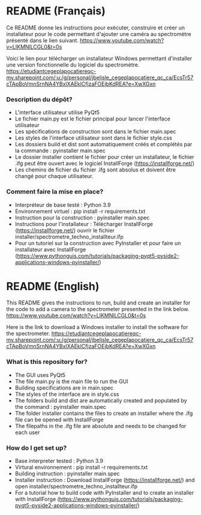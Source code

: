 # README (Français) #

Ce README donne les instructions pour exécuter, construire et créer un installateur pour le code permettant d'ajouter une caméra au spectromètre présenté dans le lien suivant.
https://www.youtube.com/watch?v=LIKMNlLCGL0&t=0s

Voici le lien pour télécharger un installateur Windows permettant d'installer une version fonctionnelle du logiciel du spectromètre.
https://etudiantcegeplapocatiereqc-my.sharepoint.com/:u:/g/personal/jbelisle_cegeplapocatiere_qc_ca/EcsTr57cTApBoVmnSrnNA4YBxlXAEklCfjzaFOEjbKdREA?e=XwXGxn

### Description du dépôt? ###

* L'interface utilisateur utilise PyQt5
* Le fichier main.py est le fichier principal pour lancer l'interface utilisateur
* Les spécifications de construction sont dans le fichier main.spec
* Les styles de l'interface utilisateur sont dans le fichier style.css
* Les dossiers build et dist sont automatiquement créés et complétés par la commande : pyinstaller main.spec
* Le dossier installer contient le fichier pour créer un installateur, le fichier .ifg peut être ouvert avec le logiciel InstallForge (https://installforge.net/)
* Les chemins de fichier du fichier .ifg sont absolus et doivent être changé pour chaque utilisateur.

### Comment faire la mise en place? ###

* Interpréteur de base testé : Python 3.9
* Environnement virtuel : pip install -r requirements.txt
* Instruction pour la construction : pyinstaller main.spec
* Instructions pour l'installateur : Télécharger InstallForge (https://installforge.net/) ouvrir le fichier installer/spectrometre_techno_installteur.ifp
* Pour un tutoriel sur la construction avec PyInstaller et pour faire un installateur avec InstallForge (https://www.pythonguis.com/tutorials/packaging-pyqt5-pyside2-applications-windows-pyinstaller/)

# README (English) #

This README gives the instructions to run, build and create an installer for the code to add a camera to the spectrometer presented in the link below.
https://www.youtube.com/watch?v=LIKMNlLCGL0&t=0s

Here is the link to download a Windows installer to install the software for the spectrometer.
https://etudiantcegeplapocatiereqc-my.sharepoint.com/:u:/g/personal/jbelisle_cegeplapocatiere_qc_ca/EcsTr57cTApBoVmnSrnNA4YBxlXAEklCfjzaFOEjbKdREA?e=XwXGxn

### What is this repository for? ###

* The GUI uses PyQt5
* The file main.py is the main file to run the GUI
* Building specifications are in main.spec
* The styles of the interface are in style.css
* The folders build and dist are automatically created and populated by the command : pyinstaller main.spec
* The folder installer contains the files to create an installer where the .ifg file can be opened with InstallForge
* The filepaths in the .ifg file are absolute and needs to be changed for each user

### How do I get set up? ###

* Base interpreter tested : Python 3.9
* Virtural environnement : pip install -r requirements.txt
* Building instruction : pyinstaller main.spec
* Installer instruction : Download InstallForge (https://installforge.net/) and open installer/spectrometre_techno_installteur.ifp
* For a tutorial how to build code with PyInstaller and to create an installer with InstallForge (https://www.pythonguis.com/tutorials/packaging-pyqt5-pyside2-applications-windows-pyinstaller/)
